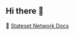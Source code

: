 ## Hi there 👋

🧙 [Stateset Network Docs](https://stateset.gitbook.io/stateset-docs/stateset-network)
